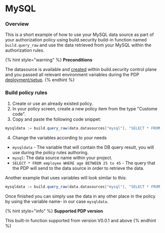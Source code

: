 # MySQL

### Overview

This is a short example of how to use your MySQL data source as part of your authorization policy using build.security build-in function named `build.query_raw` and use the data retrieved from your MySQL within the authorization rules.

{% hint style="warning" %}
**Preconditions**

The datasource is available and [created](https://docs.build.security/docs/defining-a-new-data-source) within build.security control plane and you passed all relevant environment variables during the PDP [deployment/setup](doc:https://docs.build.security/docs/pdp-implementation).
{% endhint %}

### Build policy rules

1. Create or use an already existed policy.
2. In your policy screen, create a new policy item from the type "Custome code".
3. Copy and paste the following code snippet:

```scala
mysqldata := build.query_raw(data.datasources["mysql"], "SELECT * FROM employee WHERE age BETWEEN 25 to 45 ", [])
```

4. Change the variables according to your needs

* `mysqldata` - The variable that will contain the DB query result, you will use during the policy rules authoring.
* `mysql`: The data source name within your project.
* `SELECT * FROM employee WHERE age BETWEEN 25 to 45` - The query that the PDP will send to the data source in order to retrieve the data.

Another example that uses variables will look similar to this:

```scala
mysqldata := build.query_raw(data.datasources["mysql"], "SELECT * FROM users WHERE Name = ?", [input.user])
```

Once finished you can simply use the data in any other place in the policy by using the variable name- in our case `mysqldata`.

{% hint style="info" %}
**Supported PDP version** 

This built-in function supported from version V0.0.1 and above 
{% endhint %}

